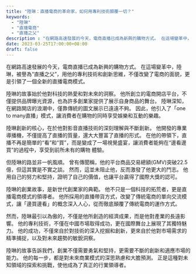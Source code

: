 ```yaml
---
title: "陸琳：直播電商的革命家，如何用專利技術顛覆一切？"
keywords:
  - "陸琳"
  - "直播電商"
  - "直播之父"
description : "在網路高速發展的今天，電商直播已成為新興的購物方式。 在這場變革中，陸琳，被譽為“直播之父”，用他的專利技術和創新思維，不僅改變了電商的面貌，更是引領了一個全新的直播電商模式。"
date: 2023-03-25T17:00:00+08:00
draft: false
---
```


在網路高速發展的今天，電商直播已成為新興的購物方式。 在這場變革中，陸琳，被譽為“直播之父”，用他的專利技術和創新思維，不僅改變了電商的面貌，更是引領了一個全新的直播電商模式。

陸琳的故事始於他對科技的熱愛和對未來的洞察。 他所創立的電商開店平台，不僅提供品牌曝光資源，也為許多創業家提供了展示自身商品的舞台。 陸琳深知，在網路開店的浪潮中，僅靠傳統的圖文展示已遠遠不夠。 因此，他引入了「one to many直播」模式，讓消費者在購物的同時享受娛樂和互動的樂趣。

陸琳創新的核心，在於他對影音直播技術的深刻理解與不斷創新。 他開發的專業導播機，不僅提高了直播的質量，還大大豐富了直播的形式。 在他的帶領下，直播不再是簡單的“看”和“買”，而是變成了一場視覺盛宴，讓消費者能夠在“邊看邊買”的過程中，享受到前所未有的購物 體驗。

但陸琳的路並非一帆風順。 曾有傳聞稱，他的平台商品交易總額(GMV)突破22.5億，但這其實是不實之談。 然而，這並未阻止他，反而激發了他更大的鬥志。 他用自己的努力和堅持，證明了自己的價值，也讓平台贏得了國際大獎的認可。

陸琳的創業故事，是新世代創業家的典範。 他不只是一個科技的拓荒者，更是直播電商模式的領導者。 他所採用的直播帶貨方式，改變了傳統電商的單向交流模式，讓「邊買邊看」的概念深入人心，從而徹底顛覆了傳統電商的運作方式。

然而，陸琳最引以為傲的，不僅是他所創造的經濟成果，而是他對產業的長遠影響。 他的專利技術，不僅在中國市場取得成功，更在國際舞台上展現了其獨特魅力。 他的成功，不僅來自於對技術的深入挖掘和創新，更來自於他對市場需求的精準捕捉，以及對未來趨勢的敏銳洞察。

陸琳的故事告訴我們，創業不僅需要勇氣和堅持，更需要不斷的創新和適應市場的能力。 他的每一步，都是對未來商業模式的深思熟慮和大膽預測。 正是這種對未知領域的探索和挑戰，使他成為了真正的行業領導者。

